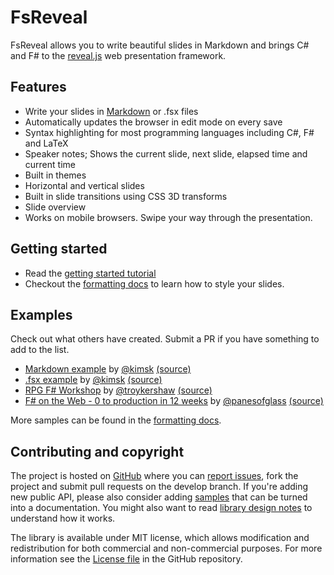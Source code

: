 # FsReveal

FsReveal allows you to write beautiful slides in Markdown and brings C# and F# to the [reveal.js][revealjs] web presentation framework.

## Features

- Write your slides in [Markdown](formatting.html) or .fsx files
- Automatically updates the browser in edit mode on every save
- Syntax highlighting for most programming languages including C#, F# and LaTeX
- Speaker notes; Shows the current slide, next slide, elapsed time and current time
- Built in themes
- Horizontal and vertical slides
- Built in slide transitions using CSS 3D transforms
- Slide overview
- Works on mobile browsers. Swipe your way through the presentation.

## Getting started

* Read the [getting started tutorial](getting-started.html)
* Checkout the [formatting docs](formatting.html) to learn how to style your slides.

## Examples

Check out what others have created. Submit a PR if you have something to add to the list.

- [Markdown example][md-example] by [@kimsk][kimsk-twitter] [(source)][md-example-source]
- [.fsx example][fsx-example] by [@kimsk][kimsk-twitter] [(source)][fsx-example-source]
- [RPG F# Workshop][rpg-fsharp-workshop] by [@troykershaw][troykershaw-twitter] [(source)][rpg-fsharp-workshop-source]
- [F# on the Web - 0 to production in 12 weeks][fsharp-on-the-web] by [@panesofglass][panesofglass-twitter] [(source)][fsharp-on-the-web-source]

More samples can be found in the [formatting docs](http://fsprojects.github.io/FsReveal/formatting.html).

## Contributing and copyright

The project is hosted on [GitHub][gh] where you can [report issues][issues], fork 
the project and submit pull requests on the develop branch. If you're adding new public API, please also 
consider adding [samples][content] that can be turned into a documentation. You might
also want to read [library design notes][readme] to understand how it works.

The library is available under MIT license, which allows modification and 
redistribution for both commercial and non-commercial purposes. For more information see the 
[License file][license] in the GitHub repository. 


  [content]: https://github.com/fsprojects/FsReveal/tree/develop/docs/content
  [gh]: https://github.com/fsprojects/FsReveal
  [issues]: https://github.com/fsprojects/FsReveal/issues
  [readme]: https://github.com/fsprojects/FsReveal/blob/develop/README.md
  [license]: https://github.com/fsprojects/FsReveal/blob/develop/LICENSE.txt  
  
  [revealjs]: https://github.com/hakimel/reveal.js/ "reveal.js | HTML presentations made easy"
  
  [kimsk-twitter]: https://twitter.com/kimsk "@kimsk on Twitter"
  [troykershaw-twitter]: https://twitter.com/troykershaw "@troykershaw on Twitter"
  [panesofglass-twitter]: https://twitter.com/panesofglass "@panesofglass on Twitter"
  
  [fsx-example]: http://kimsk.github.io/fsreveal-sample-fsx/FsReveal.html#/ ".fsx example"
  [fsx-example-source]: https://github.com/kimsk/fsreveal-sample-fsx/blob/master/slides/FsReveal.fsx ".fsx example source"

  [md-example]: http://kimsk.github.io/fsreveal-sample-md/FsReveal.html#/ "Markdown example"
  [md-example-source]: https://github.com/kimsk/fsreveal-sample-md/blob/master/slides/FsReveal.md "Markdown example source"

  [rpg-fsharp-workshop]: http://troykershaw.github.io/RpgFsharpWorkshop "RPG F# Workshop" 
  [rpg-fsharp-workshop-source]: https://github.com/troykershaw/RpgFsharpWorkshop "RPG F# Workshop source"
  
  [fsharp-on-the-web]: http://panesofglass.github.io/TodoBackendFSharp "F# on the Web - 0 to production in 12 weeks"
  [fsharp-on-the-web-source]: https://github.com/panesofglass/TodoBackendFSharp "F# on the Web source"
